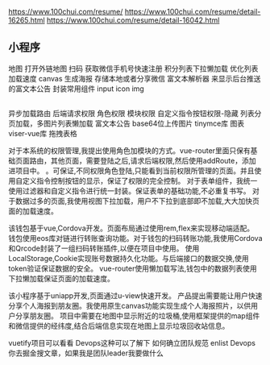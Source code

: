 https://www.100chui.com/resume/
https://www.100chui.com/resume/detail-16265.html
https://www.100chui.com/resume/detail-16042.html
## 小程序
地图   打开外链地图
扫码
获取微信手机号快速注册
积分列表下拉懒加载 优化列表加载速度
canvas 生成海报   存储本地或者分享微信
富文本解析器 来显示后台推送的富文本公告
封装常用组件 input icon img

##
异步加载路由  后端请求权限 角色权限 模块权限   自定义指令按钮权限-隐藏
列表分页加载，多图片列表懒加载
富文本公告  base64位上传图片 tinymce库
图表 viser-vue库
拖拽表格

对于本系统的权限管理,我提出使用角色加模块的方式。vue-router里面只保有基础页面路由，其他页面，需要登陆之后,请求后端权限,然后使用addRoute，添加进项目中。
。可保证,不同权限角色登陆,只能看到当前权限所管理的页面。并且使用自定义指令控制按钮的显示，保证了权限的完全控制。
对于表单组件，我统一使用过滤器和自定义指令进行统一封装。保证表单的基础功能,不必重复书写。
对于数据过多的页面,我使用视图下拉加载，用户不下拉到底部即不加载,大大加快页面的加载速度。




该钱包基于vue,Cordova开发。页面布局通过使用rem,flex来实现移动端适配。
钱包使用eos库对链进行转账查询功能。对于钱包的扫码转账功能,我使用Cordova和Qrcode封装了一组扫码转账插件,以便在项目中使用。
使用LocalStorage,Cookie实现账号数据持久化功能。与后端接口的数据交换,使用token验证保证数据的安全。
vue-router使用懒加载写法,钱包中的数据列表使用下拉懒加载保证页面的加载速度。


该小程序基于uniapp开发,页面通过u-view快速开发。
产品提出需要能让用户快速分享个人海报到朋友圈。我使用原生canvas功能实现生成个人海报照片，以供用户分享朋友圈。
项目中需要在地图中显示附近的垃圾桶,使用框架提供的map组件和微信提供的经纬度,结合后端信息实现在地图上显示垃圾回收站信息。


vuetify项目可以看看
Devops这种可以了解下
如何确立团队规范
enlist Devops
你去掘金搜文章，如果我是团队leader我要做什么


